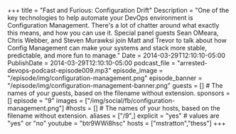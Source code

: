 +++
title = "Fast and Furious: Configuration Drift"
Description = "One of the key technologies to help automate your DevOps environment is Configuration Management. There's a lot of chatter around what exactly this means, and how you can use it. Special panel guests Sean OMeara, Chris Webber, and Steven Murawksi join Matt and Trevor to talk about how Config Management can make your systems and stack more stable, predictable, and more fun to manage."
Date = 2014-03-29T12:10:10-05:00
PublishDate = 2014-03-29T12:10:10-05:00
podcast_file = "arrested-devops-podcast-episode009.mp3"
episode_image = "/episode/img/configuration-management.png"
episode_banner = "/episode/img/configuration-management-banner.png"
guests = [] # The names of your guests, based on the filename without extension.
sponsors = []
episode = "9"
images = ["/img/social/fb/configuration-management.png"]
#hosts = [] # The names of your hosts, based on the filename without extension.
aliases = ["/9",]
explicit = "yes" # values are "yes" or "no"
youtube = "btr9WWi8hsc"
hosts = ["mstratton","thess"]
+++

